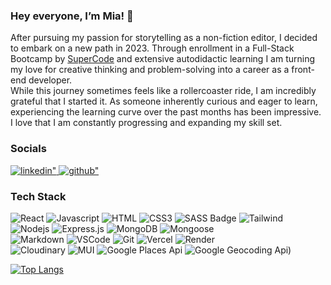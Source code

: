 ### Hey everyone, I’m Mia! 👋
After pursuing my passion for storytelling as a non-fiction editor, I decided to embark on a new path in 2023. Through enrollment in a Full-Stack Bootcamp by <a href="https://www.super-code.de/">SuperCode</a> and extensive autodidactic learning I am turning my love for creative thinking and problem-solving into a career as a front-end developer. 
<br>
While this journey sometimes feels like a rollercoaster ride, I am incredibly grateful that I started it. As someone inherently curious and eager to learn, experiencing the learning curve over the past months has been impressive. I love that I am constantly progressing and expanding my skill set.


### Socials
<a href="https://www.linkedin.com/in/ann-marie-mia-mecklenburg-99756016a/" target="_blank">
  <img src=https://img.shields.io/badge/linkedin-%231E77B5.svg?&style=for-the-badge&logo=linkedin&logoColor=white alt=linkedin" />
</a>        
<a href="https://github.com/MiaMarmeladenbrot" target="_blank">
  <img src=https://img.shields.io/badge/github-%2324292e.svg?&style=for-the-badge&logo=github&logoColor=white alt=github" />
</a>

### Tech Stack
![React](https://img.shields.io/badge/-React-09131B?style=for-the-badge&logo=react&logoColor=61DBFB)
![Javascript](https://img.shields.io/badge/Javascript-09131B?style=for-the-badge&logo=javascript)
![HTML](https://img.shields.io/badge/HTML5-09131B?style=for-the-badge&logo=html5)
![CSS3](https://img.shields.io/badge/CSS3-09131B?style=for-the-badge&logo=css3&logoColor=1572B6)
![SASS Badge](https://img.shields.io/badge/Sass-09131B?style=for-the-badge&logo=sass)
![Tailwind](https://img.shields.io/badge/Tailwind_CSS-09131B?style=for-the-badge&logo=tailwindcss&)
<br/>
![Nodejs](https://img.shields.io/badge/Nodejs-09131B?style=for-the-badge&logo=node.js&logoColor=3C873A)
![Express.js](https://img.shields.io/badge/Express.js-09131B?style=for-the-badge&logo=express&logoColor=white)
![MongoDB](https://img.shields.io/badge/MongoDB-09131B?style=for-the-badge&logo=mongodb)
![Mongoose](https://img.shields.io/badge/Mongoose-black?style=for-the-badge&logo=Mongoose&logoColor=%23880000)
<br/>
![Markdown](https://img.shields.io/badge/Markdown-09131B?style=for-the-badge&logo=markdown&logoColor=white)
![VSCode](https://img.shields.io/badge/Visual_Studio-09131B?style=for-the-badge&logo=visual%20studio&logoColor=005BA4)
![Git](https://img.shields.io/badge/Git-09131B?style=for-the-badge&logo=git)
![Vercel](https://img.shields.io/badge/Vercel-09131B?style=for-the-badge&logo=Vercel&logoColor=white)
![Render](https://img.shields.io/badge/Render-09131B?style=for-the-badge&logo=Render&logoColor=white)
<br/>
![Cloudinary](https://img.shields.io/badge/Cloudinary-black?style=for-the-badge&logo=Cloudinary&logoColor=%2346B2E8)
![MUI](https://img.shields.io/badge/MUI-black?style=for-the-badge&logo=Mui&logoColor=%230081CB)
![Google Places Api](https://img.shields.io/badge/Google%20Places%20API-black?style=for-the-badge&logo=Google&logoColor=%234285F4)
![Google Geocoding Api](https://img.shields.io/badge/Google%20Geocoding%20API-black?style=for-the-badge&logo=Google&logoColor=%234285F4))


[![Top Langs](https://github-readme-stats.vercel.app/api/top-langs/?username=miamarmeladenbrot&layout=donut-vertical)](https://github.com/anuraghazra/github-readme-stats)

<!--### GitHub Stats
![My GitHub stats](https://github-readme-stats.vercel.app/api?username=miamarmeladenbrot&show_icons=true&theme=radical) -->

